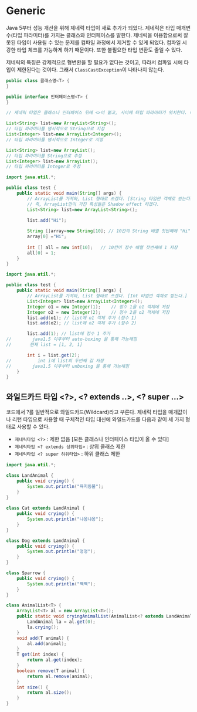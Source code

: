 # Generic

Java 5부터 성능 개선을 위해 제네릭 타입이 새로 추가가 되었다. 제네릭은 타입 매개변수(타입 파라미터)를 가지는 클래스와 인터페이스를 말한다. 제네릭을 이용함으로써 잘못된 타입이 사용될 수 있는 문제를 컴파일 과정에서 제거할 수 있게 되었다. 컴파일 시 강한 타입 체크를 가능하게 하기 때문이다. 또한 불필요한 타입 변환도 줄일 수 있다.

제네릭의 특징은 강제적으로 형변환을 할 필요가 없다는 것이고, 따라서 컴파일 시에 타입이 제한된다는 것이다. 그래서 `ClassCastException`이 나타나지 않는다.



```java
public class 클래스명<T> {
}

public interface 인터페이스명<T> {
}

// 제네릭 타입은 클래스나 인터페이스 뒤에 <>이 붙고, 사이에 타입 파라미터가 위치한다. 타입 파라미터는 일반적으로 대문자 알파벳 한 글자로 표현된다.

List<String> list=new ArrayList<String>();
// 타입 파라미터를 명시적으로 String으로 지정
List<Integer> list=new ArrayList<Integer>();
// 타입 파라미터를 명시적으로 Integer로 지정

List<String> list=new ArrayList();
// 타입 파라미터를 String으로 추정
List<Integer> list=new ArrayList();
// 타입 파라미터를 Integer로 추정
```



```java
import java.util.*;

public class test {
	public static void main(String[] args) {
        // ArrayList를 가져와, List 형태로 쓰겠다. [String 타입만 객체로 받는다.]
     	// 즉, ArrayList만이 가진 특성들은 Shadow effect 하겠다.
		List<String> list=new ArrayList<String>(); 

		list.add("Hi");
		
		String []array=new String[10]; // 10칸의 String 배열 첫번째에 "Hi" 저장
		array[0] ="Hi";
				
		int [] all = new int[10];	// 10칸이 정수 배열 첫번째에 1 저장
		all[0] = 1;       
	}
}
```

```java
import java.util.*;

public class test {
	public static void main(String[] args) {
        // ArrayList를 가져와, List 형태로 쓰겠다. [Int 타입만 객체로 받는다.]    
		List<Integer> list=new ArrayList<Integer>();
		Integer o1 = new Integer(1);	// 정수 1을 o1 객체에 저장
		Integer o2 = new Integer(2);	// 정수 2을 o2 객체에 저장
		list.add(o1); // list에 o1 객체 추가 (정수 1) 
		list.add(o2); // list에 o2 객체 추가 (정수 2)

        list.add(1); // list에 정수 1 추가
//        java1.5 이후부터 auto-boxing 을 통해 가능해짐
//		 현재 list = [1, 2, 1]

		int i = list.get(2); 
//			int i에 list의 두번째 값 저장
// 		  java1.5 이후부터 unboxing 을 통해 가능해짐        
	}
}
```



## 와일드카드 타입 <?>, <? extends ..>, <? super ...>

코드에서 ?를 일반적으로 와일드카드(Wildcard)라고 부른다. 제네릭 타입을 매개값이나 리턴 타입으로 사용할 때 구체적인 타입 대신에 와일드카드를 다음과 같이 세 가지 형태로 사용할 수 있다.

+ `제네릭타입 <?>` : 제한 없음 [모든 클래스나 인터페이스 타입이 올 수 있다]
+ `제네릭타입 <? extends 상위타입>` : 상위 클래스 제한
+ `제네릭타입 <? super 하위타입>` : 하위 클래스 제한



```java
import java.util.*;

class LandAnimal {
	public void crying() {
    	System.out.println("육지동물");
    }
}
	
class Cat extends LandAnimal {
    public void crying() {
        System.out.println("냐옹냐옹");
    }
}

class Dog extends LandAnimal {
    public void crying() {
        System.out.println("멍멍"); 
    }
}

class Sparrow {
    public void crying() {
        System.out.println("짹짹");
    }
}

class AnimalList<T> {
    ArrayList<T> al = new ArrayList<T>();
    public static void cryingAnimalList(AnimalList<? extends LandAnimal> al) {
        LandAnimal la = al.get(0);
        la.crying();
    }
    void add(T animal) {
        al.add(animal);
    }
    T get(int index) { 
        return al.get(index);
    }
    boolean remove(T animal) {
        return al.remove(animal);
    }
    int size() {
        return al.size(); 
    }
} 
```







